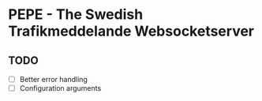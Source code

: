 # PEPE - The Swedish Trafikmeddelande Websocketserver

## TODO

- [ ] Better error handling
- [ ] Configuration arguments
